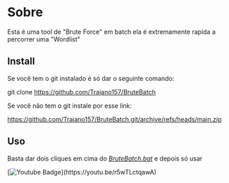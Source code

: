 # Sobre

Esta é uma tool de "Brute Force" em batch ela é extremamente rapida a percorrer uma "Wordlist"

## Install
Se você tem o git instalado é só dar o seguinte comando:

git clone https://github.com/Trajano157/BruteBatch

Se você não tem o git instale por esse link:

https://github.com/Trajano157/BruteBatch.git/archive/refs/heads/main.zip

## Uso
Basta dar dois cliques em cima do *[BruteBatch.bat](https://github.com/Trajano157/BruteBatch.bat/blob/main/BruteBatch.bat "BruteBatch.bat")*
e depois só usar 



[![Youtube Badge](https://img.shields.io/badge/-Youtube-FF0000?style=flat-square&labelColor=FF0000&logo=youtube&logoColor=white&link(https://youtu.be/r5wTLctqawA))](https://youtu.be/r5wTLctqawA)
